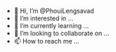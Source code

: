 - 👋 Hi, I’m @PhouiLengsavad
- 👀 I’m interested in ...
- 🌱 I’m currently learning ...
- 💞️ I’m looking to collaborate on ...
- 📫 How to reach me ...

<!---
PhouiLengsavad/PhouiLengsavad is a ✨ special ✨ repository because its `README.md` (this file) appears on your GitHub profile.
You can click the Preview link to take a look at your changes.
--->
